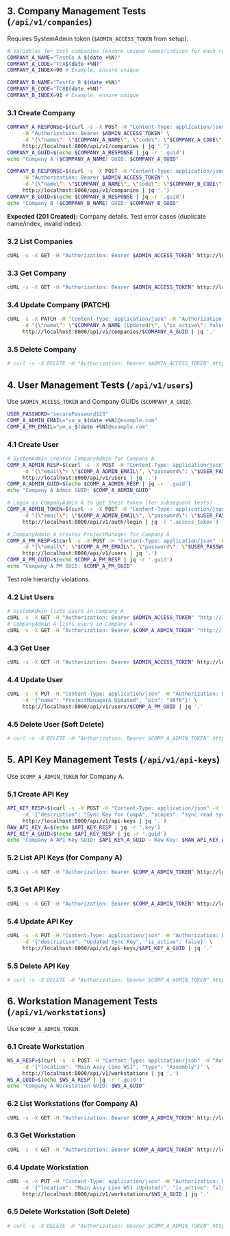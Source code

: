 ## 3. Company Management Tests (`/api/v1/companies`)

Requires SystemAdmin token (`$ADMIN_ACCESS_TOKEN` from setup).

```bash
# Variables for test companies (ensure unique names/indices for each run)
COMPANY_A_NAME="TestCo A $(date +%N)"
COMPANY_A_CODE="TCA$(date +%N)"
COMPANY_A_INDEX=90 # Example, ensure unique

COMPANY_B_NAME="TestCo B $(date +%N)"
COMPANY_B_CODE="TCB$(date +%N)"
COMPANY_B_INDEX=91 # Example, ensure unique
```

### 3.1 Create Company
```bash
COMPANY_A_RESPONSE=$(curl -s -X POST -H "Content-Type: application/json" \
     -H "Authorization: Bearer $ADMIN_ACCESS_TOKEN" \
     -d "{\"name\": \"$COMPANY_A_NAME\", \"code\": \"$COMPANY_A_CODE\", \"company_index\": $COMPANY_A_INDEX}" \
     http://localhost:8000/api/v1/companies | jq '.')
COMPANY_A_GUID=$(echo $COMPANY_A_RESPONSE | jq -r '.guid')
echo "Company A ($COMPANY_A_NAME) GUID: $COMPANY_A_GUID"

COMPANY_B_RESPONSE=$(curl -s -X POST -H "Content-Type: application/json" \
     -H "Authorization: Bearer $ADMIN_ACCESS_TOKEN" \
     -d "{\"name\": \"$COMPANY_B_NAME\", \"code\": \"$COMPANY_B_CODE\", \"company_index\": $COMPANY_B_INDEX}" \
     http://localhost:8000/api/v1/companies | jq '.')
COMPANY_B_GUID=$(echo $COMPANY_B_RESPONSE | jq -r '.guid')
echo "Company B ($COMPANY_B_NAME) GUID: $COMPANY_B_GUID"
```
**Expected (201 Created):** Company details. Test error cases (duplicate name/index, invalid index).

### 3.2 List Companies
```bash
cURL -s -X GET -H "Authorization: Bearer $ADMIN_ACCESS_TOKEN" http://localhost:8000/api/v1/companies | jq '.'
```
### 3.3 Get Company
```bash
cURL -s -X GET -H "Authorization: Bearer $ADMIN_ACCESS_TOKEN" http://localhost:8000/api/v1/companies/$COMPANY_A_GUID | jq '.'
```
### 3.4 Update Company (PATCH)
```bash
cURL -s -X PATCH -H "Content-Type: application/json" -H "Authorization: Bearer $ADMIN_ACCESS_TOKEN" \
     -d "{\"name\": \"$COMPANY_A_NAME (Updated)\", \"is_active\": false}" \
     http://localhost:8000/api/v1/companies/$COMPANY_A_GUID | jq '.'
```
### 3.5 Delete Company
```bash
# curl -s -X DELETE -H "Authorization: Bearer $ADMIN_ACCESS_TOKEN" http://localhost:8000/api/v1/companies/$COMPANY_B_GUID # Uncomment to test
```

## 4. User Management Tests (`/api/v1/users`)

Use `$ADMIN_ACCESS_TOKEN` and Company GUIDs (`$COMPANY_A_GUID`).
```bash
USER_PASSWORD="securePassword123"
COMP_A_ADMIN_EMAIL="ca_a_$(date +%N)@example.com"
COMP_A_PM_EMAIL="pm_a_$(date +%N)@example.com"
```

### 4.1 Create User
```bash
# SystemAdmin creates CompanyAdmin for Company A
COMP_A_ADMIN_RESP=$(curl -s -X POST -H "Content-Type: application/json" -H "Authorization: Bearer $ADMIN_ACCESS_TOKEN" \
     -d "{\"email\": \"$COMP_A_ADMIN_EMAIL\", \"password\": \"$USER_PASSWORD\", \"role\": \"CompanyAdmin\", \"company_guid\": \"$COMPANY_A_GUID\", \"name\": \"AdminA\"}" \
     http://localhost:8000/api/v1/users | jq '.')
COMP_A_ADMIN_GUID=$(echo $COMP_A_ADMIN_RESP | jq -r '.guid')
echo "Company A Admin GUID: $COMP_A_ADMIN_GUID"

# Login as CompanyAdmin A to get their token (for subsequent tests)
COMP_A_ADMIN_TOKEN=$(curl -s -X POST -H "Content-Type: application/json" \
     -d "{\"email\": \"$COMP_A_ADMIN_EMAIL\", \"password\": \"$USER_PASSWORD\"}" \
     http://localhost:8000/api/v1/auth/login | jq -r '.access_token')

# CompanyAdmin A creates ProjectManager for Company A
COMP_A_PM_RESP=$(curl -s -X POST -H "Content-Type: application/json" -H "Authorization: Bearer $COMP_A_ADMIN_TOKEN" \
     -d "{\"email\": \"$COMP_A_PM_EMAIL\", \"password\": \"$USER_PASSWORD\", \"role\": \"ProjectManager\", \"company_guid\": \"$COMPANY_A_GUID\", \"name\": \"PMA\"}" \
     http://localhost:8000/api/v1/users | jq '.')
COMP_A_PM_GUID=$(echo $COMP_A_PM_RESP | jq -r '.guid')
echo "Company A PM GUID: $COMP_A_PM_GUID"
```
Test role hierarchy violations.

### 4.2 List Users
```bash
# SystemAdmin lists users in Company A
cURL -s -X GET -H "Authorization: Bearer $ADMIN_ACCESS_TOKEN" "http://localhost:8000/api/v1/users?company_guid=$COMPANY_A_GUID" | jq '.'
# CompanyAdmin A lists users in Company A
cURL -s -X GET -H "Authorization: Bearer $COMP_A_ADMIN_TOKEN" "http://localhost:8000/api/v1/users" | jq '.'
```
### 4.3 Get User
```bash
cURL -s -X GET -H "Authorization: Bearer $ADMIN_ACCESS_TOKEN" http://localhost:8000/api/v1/users/$COMP_A_PM_GUID | jq '.'
```
### 4.4 Update User
```bash
cURL -s -X PUT -H "Content-Type: application/json" -H "Authorization: Bearer $COMP_A_ADMIN_TOKEN" \
     -d '{"name": "ProjectManagerA Updated", "pin": "9876"}' \
     http://localhost:8000/api/v1/users/$COMP_A_PM_GUID | jq '.'
```
### 4.5 Delete User (Soft Delete)
```bash
# curl -s -X DELETE -H "Authorization: Bearer $COMP_A_ADMIN_TOKEN" http://localhost:8000/api/v1/users/$USER_TO_DELETE_GUID | jq '.' # Uncomment to test
```

## 5. API Key Management Tests (`/api/v1/api-keys`)

Use `$COMP_A_ADMIN_TOKEN` for Company A.

### 5.1 Create API Key
```bash
API_KEY_RESP=$(curl -s -X POST -H "Content-Type: application/json" -H "Authorization: Bearer $COMP_A_ADMIN_TOKEN" \
     -d '{"description": "Sync Key for CompA", "scopes": "sync:read sync:write"}' \
     http://localhost:8000/api/v1/api-keys | jq '.')
RAW_API_KEY_A=$(echo $API_KEY_RESP | jq -r '.key')
API_KEY_A_GUID=$(echo $API_KEY_RESP | jq -r '.guid')
echo "Company A API Key GUID: $API_KEY_A_GUID - Raw Key: $RAW_API_KEY_A"
```
### 5.2 List API Keys (for Company A)
```bash
cURL -s -X GET -H "Authorization: Bearer $COMP_A_ADMIN_TOKEN" http://localhost:8000/api/v1/api-keys | jq '.'
```
### 5.3 Get API Key
```bash
cURL -s -X GET -H "Authorization: Bearer $COMP_A_ADMIN_TOKEN" http://localhost:8000/api/v1/api-keys/$API_KEY_A_GUID | jq '.'
```
### 5.4 Update API Key
```bash
cURL -s -X PUT -H "Content-Type: application/json" -H "Authorization: Bearer $COMP_A_ADMIN_TOKEN" \
     -d '{"description": "Updated Sync Key", "is_active": false}' \
     http://localhost:8000/api/v1/api-keys/$API_KEY_A_GUID | jq '.'
```
### 5.5 Delete API Key
```bash
# curl -s -X DELETE -H "Authorization: Bearer $COMP_A_ADMIN_TOKEN" http://localhost:8000/api/v1/api-keys/$API_KEY_A_GUID # Uncomment to test
```

## 6. Workstation Management Tests (`/api/v1/workstations`)

Use `$COMP_A_ADMIN_TOKEN`.

### 6.1 Create Workstation
```bash
WS_A_RESP=$(curl -s -X POST -H "Content-Type: application/json" -H "Authorization: Bearer $COMP_A_ADMIN_TOKEN" \
     -d '{"location": "Main Assy Line WS1", "type": "Assembly"}' \
     http://localhost:8000/api/v1/workstations | jq '.')
WS_A_GUID=$(echo $WS_A_RESP | jq -r '.guid')
echo "Company A Workstation GUID: $WS_A_GUID"
```
### 6.2 List Workstations (for Company A)
```bash
cURL -s -X GET -H "Authorization: Bearer $COMP_A_ADMIN_TOKEN" http://localhost:8000/api/v1/workstations | jq '.'
```
### 6.3 Get Workstation
```bash
cURL -s -X GET -H "Authorization: Bearer $COMP_A_ADMIN_TOKEN" http://localhost:8000/api/v1/workstations/$WS_A_GUID | jq '.'
```
### 6.4 Update Workstation
```bash
cURL -s -X PUT -H "Content-Type: application/json" -H "Authorization: Bearer $COMP_A_ADMIN_TOKEN" \
     -d '{"location": "Main Assy Line WS1 (Updated)", "is_active": false}' \
     http://localhost:8000/api/v1/workstations/$WS_A_GUID | jq '.'
```
### 6.5 Delete Workstation (Soft Delete)
```bash
# curl -s -X DELETE -H "Authorization: Bearer $COMP_A_ADMIN_TOKEN" http://localhost:8000/api/v1/workstations/$WS_A_GUID | jq '.' # Uncomment to test
``` 
